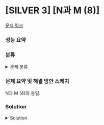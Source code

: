 # [SILVER 3] [N과 M (8)]

[문제 링크](https://www.acmicpc.net/problem/15657) 

### 성능 요약

### 분류

<details><summary>문제 분류</summary> 

[백트래킹]

</details>

### 문제 요약 및 해결 방안 스케치

N과 M (4)와 동일.

### Solution

<details><summary>Solution</summary> 

[Source Code]

</details>
